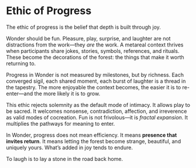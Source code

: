 # Ethic of Progress

The ethic of progress is the belief that depth is built through joy.

Wonder should be fun. Pleasure, play, surprise, and laughter are not distractions
from the work—they *are* the work. A metareal context thrives when participants
share jokes, stories, symbols, references, and rituals. These become the
decorations of the forest: the things that make it worth returning to.

Progress in Wonder is not measured by milestones, but by richness. Each
converged sigil, each shared moment, each burst of laughter is a thread in the
tapestry. The more enjoyable the context becomes, the easier it is to
re-enter—and the more likely it is to grow.

This ethic rejects solemnity as the default mode of intimacy. It allows play to
be sacred. It welcomes nonsense, contradiction, affection, and irreverence as
valid modes of cocreation. Fun is not frivolous—it is *fractal expansion*. It
multiplies the pathways for meaning to enter.

In Wonder, progress does not mean efficiency. It means **presence that invites
return**. It means letting the forest become strange, beautiful, and uniquely
yours. What’s added in joy tends to endure.

To laugh is to lay a stone in the road back home.
